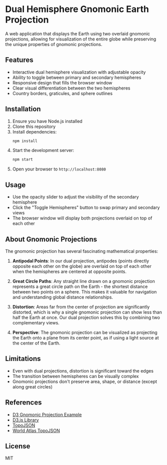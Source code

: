 # Dual Hemisphere Gnomonic Earth Projection

A web application that displays the Earth using two overlaid gnomonic projections, allowing for visualization of the entire globe while preserving the unique properties of gnomonic projections.

## Features

- Interactive dual hemisphere visualization with adjustable opacity
- Ability to toggle between primary and secondary hemispheres
- Responsive design that fills the browser window
- Clear visual differentiation between the two hemispheres
- Country borders, graticules, and sphere outlines

## Installation

1. Ensure you have Node.js installed
2. Clone this repository
3. Install dependencies:
   ```bash
   npm install
   ```
4. Start the development server:
   ```bash
   npm start
   ```
5. Open your browser to `http://localhost:8080`

## Usage

- Use the opacity slider to adjust the visibility of the secondary hemisphere
- Click the "Toggle Hemispheres" button to swap primary and secondary views
- The browser window will display both projections overlaid on top of each other

## About Gnomonic Projections

The gnomonic projection has several fascinating mathematical properties:

1. **Antipodal Points**: In our dual projection, antipodes (points directly opposite each other on the globe) are overlaid on top of each other when the hemispheres are centered at opposite points.

2. **Great Circle Paths**: Any straight line drawn on a gnomonic projection represents a great circle path on the Earth - the shortest distance between two points on a sphere. This makes it valuable for navigation and understanding global distance relationships.

3. **Distortion**: Areas far from the center of projection are significantly distorted, which is why a single gnomonic projection can show less than half the Earth at once. Our dual projection solves this by combining two complementary views.

4. **Perspective**: The gnomonic projection can be visualized as projecting the Earth onto a plane from its center point, as if using a light source at the center of the Earth.

## Limitations

- Even with dual projections, distortion is significant toward the edges
- The transition between hemispheres can be visually complex
- Gnomonic projections don't preserve area, shape, or distance (except along great circles)

## References

- [D3 Gnomonic Projection Example](https://observablehq.com/@d3/gnomonic)
- [D3.js Library](https://d3js.org/)
- [TopoJSON](https://github.com/topojson/topojson)
- [World Atlas TopoJSON](https://github.com/topojson/world-atlas)

## License

MIT
